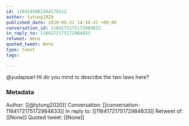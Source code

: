 ```yaml
---
id: 1164185061354176512
author: tytung2020
published_date: 2019-08-21 14:38:42 +00:00
conversation_id: 1164172175172984833
in_reply_to: 1164172175172984833
retweet: None
quoted_tweet: None
type: tweet
tags:

---
```


@yudapearl Hi do you mind to describe the two laws here?

### Metadata

Author: [[@tytung2020]]
Conversation: [[conversation-1164172175172984833]]
In reply to: [[1164172175172984833]]
Retweet of: [[None]]
Quoted tweet: [[None]]
